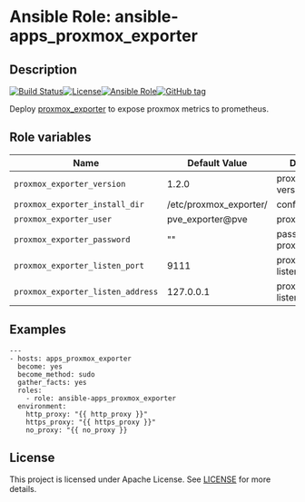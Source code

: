# Ansible Role: ansible-apps_proxmox_exporter

## Description

[![Build Status](https://travis-ci.com/lotusnoir/ansible-apps_proxmox_exporter.svg?branch=master)](https://travis-ci.com/lotusnoir/ansible-apps_proxmox_exporter)[![License](https://img.shields.io/badge/license-MIT%20License-brightgreen.svg)](https://opensource.org/licenses/MIT)[![Ansible Role](https://img.shields.io/badge/ansible%20role-apps__proxmox_exporter-blue)](https://galaxy.ansible.com/lotusnoir/ansible-apps_proxmox_exporter/)[![GitHub tag](https://img.shields.io/badge/version-latest-blue)](https://github.com/lotusnoir/ansible-apps_proxmox_exporter/tags)

Deploy [proxmox_exporter](https://github.com/prometheus-pve/prometheus-pve-exporter) to expose proxmox metrics to prometheus.

## Role variables

| Name           | Default Value | Description                        |
| -------------- | ------------- | -----------------------------------|
| `proxmox_exporter_version` | 1.2.0 | proxmox_exporter version |
| `proxmox_exporter_install_dir` |  /etc/proxmox_exporter/| config directory |
| `proxmox_exporter_user` | pve_exporter@pve | proxmox user |
| `proxmox_exporter_password` | "" | password for proxmox user |
| `proxmox_exporter_listen_port` | 9111 | proxmox_exporter listen port |
| `proxmox_exporter_listen_address` | 127.0.0.1 | proxmox_exporter listen address |

## Examples

	---
	- hosts: apps_proxmox_exporter
	  become: yes
	  become_method: sudo
	  gather_facts: yes
	  roles:
	    - role: ansible-apps_proxmox_exporter
	  environment: 
	    http_proxy: "{{ http_proxy }}"
	    https_proxy: "{{ https_proxy }}"
	    no_proxy: "{{ no_proxy }}

## License

This project is licensed under Apache License. See [LICENSE](/LICENSE) for more details.
